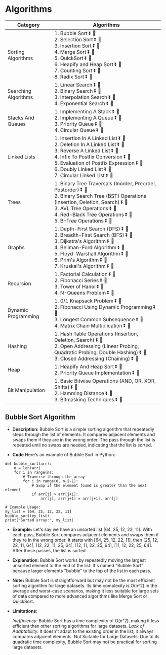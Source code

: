 # Algorithms

| Category               | Algorithms                                              |
|------------------------|---------------------------------------------------------|
| Sorting Algorithms     | 1. Bubble Sort ⏬ 🔗<br>2. Selection Sort ⏬ 🔗<br>3. Insertion Sort ⏬ 🔗<br>4. Merge Sort ⏬ 🔗<br>5. QuickSort ⏬ 🔗<br>6. Heapify and Heap Sort ⏬ 🔗<br>7. Counting Sort ⏬ 🔗<br>8. Radix Sort ⏬ 🔗 |
| Searching Algorithms   | 1. Linear Search ⏬ 🔗<br>2. Binary Search ⏬ 🔗<br>3. Interpolation Search ⏬ 🔗<br>4. Exponential Search ⏬ 🔗 |
| Stacks And Queues      | 1. Implementing A Stack ⏬ 🔗<br>2. Implementing A Queue ⏬ 🔗<br>3. Priority Queue ⏬ 🔗<br>4. Circular Queue ⏬ 🔗 |
| Linked Lists           | 1. Insertion In A Linked List ⏬ 🔗<br>2. Deletion In A Linked List ⏬ 🔗<br>3. Reverse A Linked List ⏬ 🔗<br>4. Infix To Postfix Conversion ⏬ 🔗<br>5. Evaluation of Postfix Expression ⏬ 🔗<br>6. Doubly Linked List ⏬ 🔗<br>7. Circular Linked List ⏬ 🔗 |
| Trees                  | 1. Binary Tree Traversals (Inorder, Preorder, Postorder) ⏬ 🔗<br>2. Binary Search Tree (BST) Operations (Insertion, Deletion, Search) ⏬ 🔗<br>3. AVL Tree Operations ⏬ 🔗<br>4. Red-Black Tree Operations ⏬ 🔗<br>5. B-Tree Operations ⏬ 🔗 |
| Graphs                 | 1. Depth-First Search (DFS) ⏬ 🔗<br>2. Breadth-First Search (BFS) ⏬ 🔗<br>3. Dijkstra's Algorithm ⏬ 🔗<br>4. Bellman-Ford Algorithm ⏬ 🔗<br>5. Floyd-Warshall Algorithm ⏬ 🔗<br>6. Prim's Algorithm ⏬ 🔗<br>7. Kruskal's Algorithm ⏬ 🔗 |
| Recursion              | 1. Factorial Calculation ⏬ 🔗<br>2. Fibonacci Series ⏬ 🔗<br>3. Tower of Hanoi ⏬ 🔗<br>4. N-Queens Problem ⏬ 🔗 |
| Dynamic Programming    | 1. 0/1 Knapsack Problem ⏬ 🔗<br>2. Fibonacci Using Dynamic Programming ⏬ 🔗<br>3. Longest Common Subsequence ⏬ 🔗<br>4. Matrix Chain Multiplication ⏬ 🔗 |
| Hashing                | 1. Hash Table Operations (Insertion, Deletion, Search) ⏬ 🔗<br>2. Open Addressing (Linear Probing, Quadratic Probing, Double Hashing) ⏬ 🔗<br>3. Closed Addressing (Chaining) ⏬ 🔗 |
| Heap                   | 1. Heapify And Heap Sort ⏬ 🔗<br>2. Priority Queue Implementation ⏬ 🔗 |
| Bit Manipulation       | 1. Basic Bitwise Operations (AND, OR, XOR, Shifts) ⏬ 🔗<br>2. Hamming Distance ⏬ 🔗<br>3. Bitmasking Techniques ⏬ 🔗 |


## Bubble Sort Algorithm

-  **Description:**
Bubble Sort is a simple sorting algorithm that repeatedly steps through the list of elements. It compares adjacent elements and swaps them if they are in the wrong order. The pass through the list is repeated until no swaps are needed, indicating that the list is sorted.

- **Code**
Here's an example of Bubble Sort in Python:
```
def bubble_sort(arr):
    n = len(arr)
    for i in range(n):
        # Traverse through the array
        for j in range(0, n-i-1):
            # Swap if the element found is greater than the next element
            if arr[j] > arr[j+1]:
                arr[j], arr[j+1] = arr[j+1], arr[j]

# Example Usage:
my_list = [64, 25, 12, 22, 11]
bubble_sort(my_list)
print("Sorted array:", my_list)
```

- **Example:**
Let's say we have an unsorted list [64, 25, 12, 22, 11]. With each pass, Bubble Sort compares adjacent elements and swaps them if they're in the wrong order. It starts with [64, 25, 12, 22, 11], then [25, 12, 22, 11, 64], [12, 22, 11, 25, 64], [12, 11, 22, 25, 64], [11, 12, 22, 25, 64]. After these passes, the list is sorted.

- **Explanation:** Bubble Sort works by repeatedly moving the largest unsorted element to the end of the list. It's named "Bubble Sort" because larger elements "bubble" to the top of the list in each pass.
  
- **Note:** Bubble Sort is straightforward but may not be the most efficient sorting algorithm for large datasets. Its time complexity is O(n^2) in the average and worst-case scenarios, making it less suitable for large sets of data compared to more advanced algorithms like Merge Sort or QuickSort.

- **Limitations:**

    _Inefficiency:_ Bubble Sort has a time complexity of O(n^2), making it less efficient than other sorting algorithms for large datasets.
    _Lack of Adaptability:_ It doesn't adapt to the existing order in the list; it always compares adjacent elements.
    Not Suitable for Large Datasets: Due to its quadratic time complexity, Bubble Sort may not be practical for sorting large datasets.
